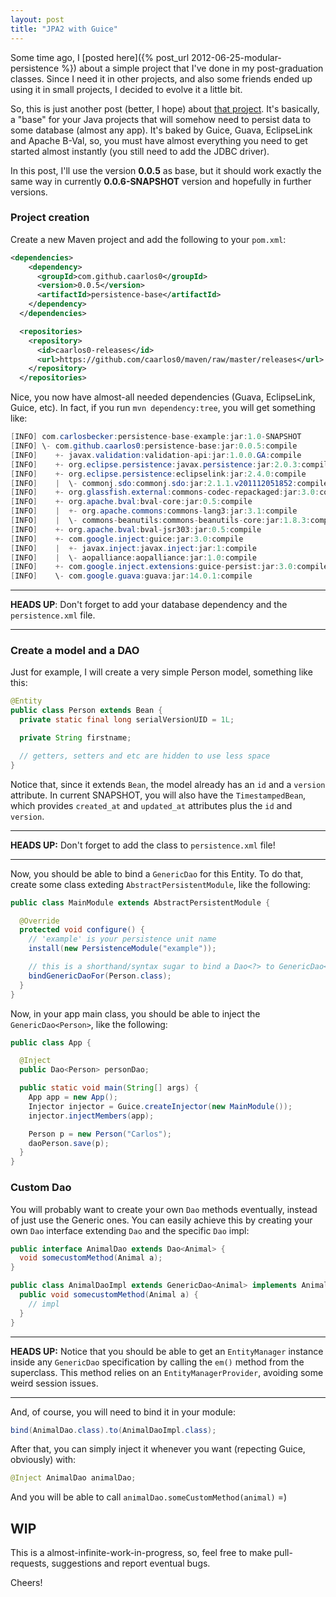```yaml
---
layout: post
title: "JPA2 with Guice"
---
```


Some time ago, I [posted here]({% post_url 2012-06-25-modular-persistence %}) about
a simple project that I've done in my post-graduation classes. Since I need it
in other projects, and also some friends ended up using it in small projects, I
decided to evolve it a little bit.

So, this is just another post (better, I hope) about [that project][1].
It's basically, a "base" for your Java projects that will somehow need to
persist data to some database (almost any app). It's baked by Guice, Guava,
EclipseLink and Apache B-Val, so, you must have almost everything you need
to get started almost instantly (you still need to add the JDBC driver).

In this post, I'll use the version **0.0.5** as base, but it should work
exactly the same way in currently **0.0.6-SNAPSHOT** version and hopefully
in further versions.

### Project creation

Create a new Maven project and add the following to your `pom.xml`:

```xml
<dependencies>
    <dependency>
      <groupId>com.github.caarlos0</groupId>
      <version>0.0.5</version>
      <artifactId>persistence-base</artifactId>
    </dependency>
  </dependencies>

  <repositories>
    <repository>
      <id>caarlos0-releases</id>
      <url>https://github.com/caarlos0/maven/raw/master/releases</url>
    </repository>
  </repositories>
```

Nice, you now have almost-all needed dependencies (Guava, EclipseLink, Guice,
etc). In fact, if you run `mvn dependency:tree`, you will get something like:

```java
[INFO] com.carlosbecker:persistence-base-example:jar:1.0-SNAPSHOT
[INFO] \- com.github.caarlos0:persistence-base:jar:0.0.5:compile
[INFO]    +- javax.validation:validation-api:jar:1.0.0.GA:compile
[INFO]    +- org.eclipse.persistence:javax.persistence:jar:2.0.3:compile
[INFO]    +- org.eclipse.persistence:eclipselink:jar:2.4.0:compile
[INFO]    |  \- commonj.sdo:commonj.sdo:jar:2.1.1.v201112051852:compile
[INFO]    +- org.glassfish.external:commons-codec-repackaged:jar:3.0:compile
[INFO]    +- org.apache.bval:bval-core:jar:0.5:compile
[INFO]    |  +- org.apache.commons:commons-lang3:jar:3.1:compile
[INFO]    |  \- commons-beanutils:commons-beanutils-core:jar:1.8.3:compile
[INFO]    +- org.apache.bval:bval-jsr303:jar:0.5:compile
[INFO]    +- com.google.inject:guice:jar:3.0:compile
[INFO]    |  +- javax.inject:javax.inject:jar:1:compile
[INFO]    |  \- aopalliance:aopalliance:jar:1.0:compile
[INFO]    +- com.google.inject.extensions:guice-persist:jar:3.0:compile
[INFO]    \- com.google.guava:guava:jar:14.0.1:compile
```

---

**HEADS UP**: Don't forget to add your database dependency and the
`persistence.xml` file.

---

### Create a model and a DAO

Just for example, I will create a very simple Person model, something like this:

```java
@Entity
public class Person extends Bean {
  private static final long serialVersionUID = 1L;

  private String firstname;

  // getters, setters and etc are hidden to use less space
}
```

Notice that, since it extends `Bean`, the model already has an `id` and a
`version` attribute. In current SNAPSHOT, you will also have the
`TimestampedBean`, which provides `created_at` and `updated_at` attributes plus
the `id` and `version`.

---

**HEADS UP:** Don't forget to add the class to `persistence.xml` file!

---

Now, you should be able to bind a `GenericDao` for this Entity. To do that,
create some class exteding `AbstractPersistentModule`, like the following:

```java
public class MainModule extends AbstractPersistentModule {

  @Override
  protected void configure() {
    // 'example' is your persistence unit name
    install(new PersistenceModule("example"));

    // this is a shorthand/syntax sugar to bind a Dao<?> to GenericDao<?>
    bindGenericDaoFor(Person.class);
  }
}
```

Now, in your app main class, you should be able to inject the
`GenericDao<Person>`, like the following:

```java
public class App {

  @Inject
  public Dao<Person> personDao;

  public static void main(String[] args) {
    App app = new App();
    Injector injector = Guice.createInjector(new MainModule());
    injector.injectMembers(app);

    Person p = new Person("Carlos");
    daoPerson.save(p);
  }
}
```

### Custom Dao

You will probably want to create your own `Dao` methods eventually, instead of
just use the Generic ones. You can easily achieve this by creating your own
`Dao` interface extending `Dao` and the specific `Dao` impl:

```java
public interface AnimalDao extends Dao<Animal> {
  void somecustomMethod(Animal a);
}

public class AnimalDaoImpl extends GenericDao<Animal> implements AnimalDao {
  public void somecustomMethod(Animal a) {
    // impl
  }
}
```

---

**HEADS UP:** Notice that you should be able to get an `EntityManager`
instance inside any `GenericDao` specification by calling the `em()` method
from the superclass. This method relies on an `EntityManagerProvider`, avoiding
some weird session issues.

---

And, of course, you will need to bind it in your module:

```java
bind(AnimalDao.class).to(AnimalDaoImpl.class);
```

After that, you can simply inject it whenever you want (repecting Guice,
obviously) with:

```java
@Inject AnimalDao animalDao;
```

And you will be able to call `animalDao.someCustomMethod(animal)` =)

## WIP

This is a almost-infinite-work-in-progress, so, feel free to make pull-requests,
suggestions and report eventual bugs.


Cheers!

[1]: https://github.com/caarlos0/persistence-base
